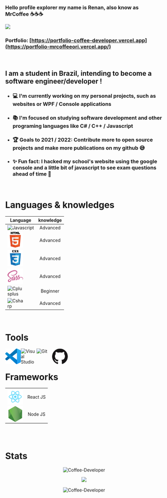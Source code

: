 ### Hello profile explorer my name is Renan, also know as MrCoffee ☕☕☕

<img src="https://media1.giphy.com/media/LmNwrBhejkK9EFP504/giphy.gif" slt="Coder Cat"/>

### Portfolio: [https://portfolio-coffee-developer.vercel.app](https://portfolio-mrcoffeeori.vercel.app/)

<br/>

## I am a student in Brazil, intending to become a software engineer/developer !
- ### 💻 I'm currently working on my personal projects, such as websites or WPF / Console applications
- ### 📚 I'm focused on studying software development and other programing languages like C# / C++ / Javascript
- ### 🏆 Goals to 2021 / 2022: Contribute more to open source projects and make more publications on my github 😅
- ### ✨ Fun fact: I hacked my school's website using the google console and a little bit of javascript to see exam questions ahead of time 🤪

<br/>

# Languages & knowledges

| Language | knowledge |
| ------------- |:-------------:|
| <img alt="Javascript" width="50px" src="https://raw.githubusercontent.com/jmnote/z-icons/master/svg/javascript.svg"/> | Advanced |
| <img alt="HTML5" width="50px" src="https://raw.githubusercontent.com/github/explore/80688e429a7d4ef2fca1e82350fe8e3517d3494d/topics/html/html.png"/> | Advanced |
| <img alt="CSS3" width="50px" src="https://raw.githubusercontent.com/github/explore/80688e429a7d4ef2fca1e82350fe8e3517d3494d/topics/css/css.png"/> | Advanced |
| <img align="left" alt="Sass" width="50px" src="https://raw.githubusercontent.com/github/explore/80688e429a7d4ef2fca1e82350fe8e3517d3494d/topics/sass/sass.png"/> | Advanced |
| <img align="left" alt="Cplusplus" width="50px" src="https://raw.githubusercontent.com/jmnote/z-icons/master/svg/cpp.svg"/> | Beginner |
| <img align="left" alt="Csharp" width="50px" src="https://raw.githubusercontent.com/jmnote/z-icons/master/svg/csharp.svg"/> | Advanced |

<br />

# Tools

<img align="left" alt="Visual Studio Code" width="50px" src="https://raw.githubusercontent.com/github/explore/80688e429a7d4ef2fca1e82350fe8e3517d3494d/topics/visual-studio-code/visual-studio-code.png" />

<img align="left" alt="Visual Studio" width="50px" src="https://img.icons8.com/color/452/visual-studio.png" />

<img align="left" alt="Git" width="50px" src="https://raw.githubusercontent.com/jmnote/z-icons/master/svg/git.svg" />

<img align="left" alt="GitHub" width="50px" src="https://raw.githubusercontent.com/github/explore/78df643247d429f6cc873026c0622819ad797942/topics/github/github.png" />

<br />
<br />

# Frameworks

| | |
| ------------- |:-------------:|
| <img align="left" alt="ReactJS" width="50px" src="https://raw.githubusercontent.com/github/explore/80688e429a7d4ef2fca1e82350fe8e3517d3494d/topics/react/react.png" /> | React JS |
| <img align="left" alt="ReactJS" width="50px" src="https://raw.githubusercontent.com/github/explore/80688e429a7d4ef2fca1e82350fe8e3517d3494d/topics/nodejs/nodejs.png" /> | Node JS |

<br />
<br />

# Stats

<p align="center"><img src="https://github-readme-stats.vercel.app/api/top-langs/?username=MrCoffeeOri&show_icons=true&theme=tokyonight" alt="Coffee-Developer" /></p>
<p align="center"><img src="https://github-readme-stats.vercel.app/api?username=MrCoffeeOri&show_icons=true&theme=tokyonight" /></p>
<p align="center"><img src="https://komarev.com/ghpvc/?username=MrCoffeeOri&label=Profile%20views&color=0e75b6&style=flat" alt="Coffee-Developer" /></p>
